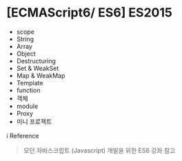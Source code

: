 # [ECMAScript6/ ES6] ES2015

* scope
* String
* Array
* Object
* Destructuring
* Set & WeakSet 
* Map & WeakMap
* Template
* function 
* 객체
* module 
* Proxy
* 미니 프로젝트 


ℹ️ Reference
> 모던 자바스크립트 (Javascript) 개발을 위한 ES6 강좌 참고

